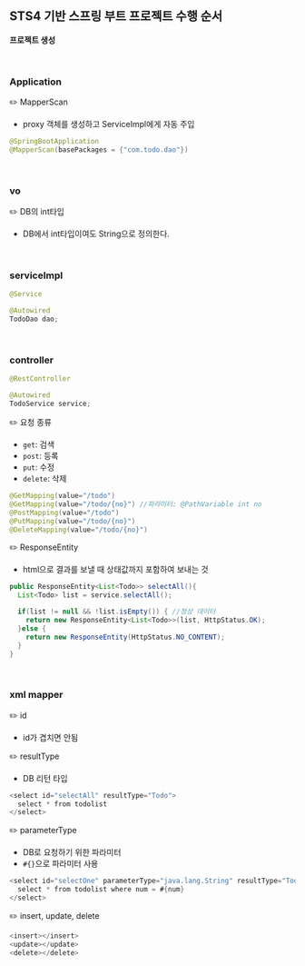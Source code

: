 ## STS4 기반 스프링 부트 프로젝트 수행 순서

**프로젝트 생성**


<br>

### Application

✏️ MapperScan
- proxy 객체를 생성하고 ServiceImpl에게 자동 주입
```java
@SpringBootApplication
@MapperScan(basePackages = {"com.todo.dao"})
```

<br>

### vo

✏️ DB의 int타입
- DB에서 int타입이여도 String으로 정의한다.

<br>

### serviceImpl
```java
@Service
```
```java
@Autowired
TodoDao dao; 
```

<br>

### controller

```java
@RestController
```
```java
@Autowired
TodoService service;
```
✏️ 요청 종류
- `get`: 검색
- `post`: 등록
- `put`: 수정
- `delete`: 삭제
```java
@GetMapping(value="/todo")
@GetMapping(value="/todo/{no}") //파라미터: @PathVariable int no
@PostMapping(value="/todo")
@PutMapping(value="/todo/{no}")
@DeleteMapping(value="/todo/{no}")
```
✏️ ResponseEntity
- html으로 결과를 보낼 때 상태값까지 포함하여 보내는 것
```java
public ResponseEntity<List<Todo>> selectAll(){
  List<Todo> list = service.selectAll();

  if(list != null && !list.isEmpty()) { //정상 데이터
    return new ResponseEntity<List<Todo>>(list, HttpStatus.OK);
  }else {
    return new ResponseEntity(HttpStatus.NO_CONTENT);
  }
}
```

<br>

### xml mapper

✏️ id
- id가 겹치면 안됨

✏️ resultType
- DB 리턴 타입
```java
<select id="selectAll" resultType="Todo">
  select * from todolist
</select>
```
✏️ parameterType
- DB로 요청하기 위한 파라미터
- `#{}`으로 파라미터 사용
```java
<select id="selectOne" parameterType="java.lang.String" resultType="Todo">
  select * from todolist where num = #{num}
</select>
```
✏️ insert, update, delete
```java
<insert></insert>
<update></update>
<delete></delete>
```
